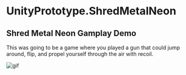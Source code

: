 # UnityPrototype.ShredMetalNeon

## Shred Metal Neon Gamplay Demo

This was going to be a game where you played a gun that could jump around, flip, and propel yourself through the air with recoil.

![gif](https://i.imgur.com/bRJOgYA.gifv)

